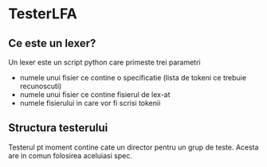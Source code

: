 # TesterLFA

## Ce este un lexer? 

Un lexer este un script python care primeste trei parametri
  - numele unui fisier ce contine o specificatie (lista de tokeni ce trebuie recunoscuti)
  - numele unui fisier ce contine fisierul de lex-at
  - numele fisierului in care vor fi scrisi tokenii


## Structura testerului

Testerul pt moment contine cate un director pentru un grup de teste. Acesta are in comun folosirea aceluiasi spec.

  
